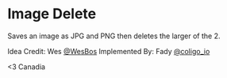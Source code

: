 # Image Delete

Saves an image as JPG and PNG then deletes the larger of the 2.

Idea Credit: Wes [@WesBos](https://twitter.com/wesbos)
Implemented By: Fady [@coligo_io](https://twitter.com/coligo_io)

<3 Canadia
